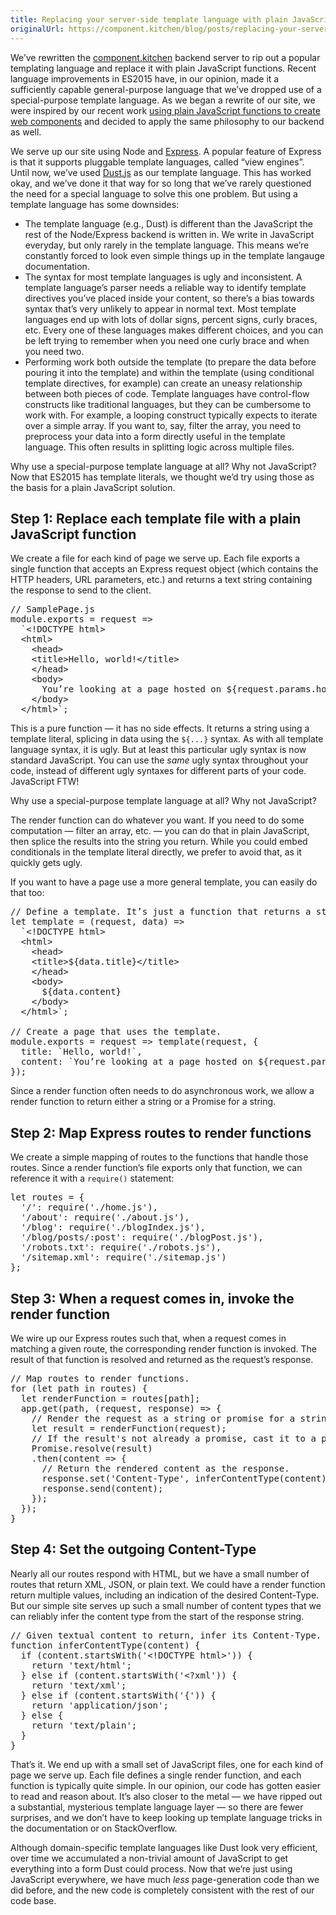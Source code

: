 ```yaml
---
title: Replacing your server-side template language with plain JavaScript functions
originalUrl: https://component.kitchen/blog/posts/replacing-your-server-side-template-language-with-plain-javascript-functions
---
```


<p>
  We’ve rewritten the
  <a href="https://component.kitchen">component.kitchen</a>
  backend server to rip out a popular templating language and replace it with
  plain JavaScript functions. Recent language improvements in ES2015 have, in
  our opinion, made it a sufficiently capable general-purpose language that
  we’ve dropped use of a special-purpose template language. As we began a
  rewrite of our site, we were inspired by our recent work
  <a
    href="/posts/2016/02-01-a-new-release-of-basic-web-components-based-on-plain-javascript-component-mixins.html"
    >using plain JavaScript functions to create web components</a
  >
  and decided to apply the same philosophy to our backend as well.
</p>
<p>
  We serve up our site using Node and
  <a href="http://expressjs.com/">Express</a>. A popular feature of Express is
  that it supports pluggable template languages, called “view engines”. Until
  now, we’ve used
  <a href="http://www.dustjs.com/">Dust.js</a>
  as our template language. This has worked okay, and we’ve done it that way for
  so long that we’ve rarely questioned the need for a special language to solve
  this one problem. But using a template language has some downsides:
</p>

<ul>
  <li>
    The template language (e.g., Dust) is different than the JavaScript the rest
    of the Node/Express backend is written in. We write in JavaScript everyday,
    but only rarely in the template language. This means we’re constantly forced
    to look even simple things up in the template langauge documentation.
  </li>
  <li>
    The syntax for most template languages is ugly and inconsistent. A template
    language’s parser needs a reliable way to identify template directives
    you’ve placed inside your content, so there’s a bias towards syntax that’s
    very unlikely to appear in normal text. Most template languages end up with
    lots of dollar signs, percent signs, curly braces, etc. Every one of these
    languages makes different choices, and you can be left trying to remember
    when you need one curly brace and when you need two.
  </li>
  <li>
    Performing work both outside the template (to prepare the data before
    pouring it into the template) and within the template (using conditional
    template directives, for example) can create an uneasy relationship between
    both pieces of code. Template languages have control-flow constructs like
    traditional languages, but they can be cumbersome to work with. For example,
    a looping construct typically expects to iterate over a simple array. If you
    want to, say, filter the array, you need to preprocess your data into a form
    directly useful in the template language. This often results in splitting
    logic across multiple files.
  </li>
</ul>

<p>
  Why use a special-purpose template language at all? Why not JavaScript? Now
  that ES2015 has template literals, we thought we’d try using those as the
  basis for a plain JavaScript solution.
</p>

<h2>Step 1: Replace each template file with a plain JavaScript function</h2>

<p>
  We create a file for each kind of page we serve up. Each file exports a single
  function that accepts an Express request object (which contains the HTTP
  headers, URL parameters, etc.) and returns a text string containing the
  response to send to the client.
</p>

<pre>
// SamplePage.js
module.exports = request =>
  `&lt;!DOCTYPE html>
  &lt;html>
    &lt;head>
    &lt;title>Hello, world!&lt;/title>
    &lt;/head>
    &lt;body>
      You’re looking at a page hosted on ${request.params.hostname}.
    &lt;/body>
  &lt;/html>`;
</pre>

<p>
  This is a pure function — it has no side effects. It returns a string using a
  template literal, splicing in data using the <code>${...}</code> syntax. As
  with all template language syntax, it is ugly. But at least this particular
  ugly syntax is now standard JavaScript. You can use the <em>same</em> ugly
  syntax throughout your code, instead of different ugly syntaxes for different
  parts of your code. JavaScript FTW!
</p>
<p class="pullQuote">
  Why use a special-purpose template language at all? Why not JavaScript?
</p>
<p>
  The render function can do whatever you want. If you need to do some
  computation — filter an array, etc. — you can do that in plain JavaScript,
  then splice the results into the string you return. While you could embed
  conditionals in the template literal directly, we prefer to avoid that, as it
  quickly gets ugly.
</p>
<p>
  If you want to have a page use a more general template, you can easily do that
  too:
</p>

<pre>
// Define a template. It’s just a function that returns a string.
let template = (request, data) =>
  `&lt;!DOCTYPE html>
  &lt;html>
    &lt;head>
    &lt;title>${data.title}&lt;/title>
    &lt;/head>
    &lt;body>
      ${data.content}
    &lt;/body>
  &lt;/html>`;

// Create a page that uses the template.
module.exports = request => template(request, {
  title: `Hello, world!`,
  content: `You’re looking at a page hosted on ${request.params.hostname}.`
});
</pre>

<p>
  Since a render function often needs to do asynchronous work, we allow a render
  function to return either a string or a Promise for a string.
</p>

<h2>Step 2: Map Express routes to render functions</h2>
<p>
  We create a simple mapping of routes to the functions that handle those
  routes. Since a render function’s file exports only that function, we can
  reference it with a <code>require()</code> statement:
</p>

<pre>
let routes = {
  '/': require('./home.js'),
  '/about': require('./about.js'),
  '/blog': require('./blogIndex.js'),
  '/blog/posts/:post': require('./blogPost.js'),
  '/robots.txt': require('./robots.js'),
  '/sitemap.xml': require('./sitemap.js')
};
</pre>

<h2>Step 3: When a request comes in, invoke the render function</h2>
<p>
  We wire up our Express routes such that, when a request comes in matching a
  given route, the corresponding render function is invoked. The result of that
  function is resolved and returned as the request’s response.
</p>

<pre>
// Map routes to render functions.
for (let path in routes) {
  let renderFunction = routes[path];
  app.get(path, (request, response) => {
    // Render the request as a string or promise for a string.
    let result = renderFunction(request);
    // If the result's not already a promise, cast it to a promise.
    Promise.resolve(result)
    .then(content => {
      // Return the rendered content as the response.
      response.set('Content-Type', inferContentType(content));
      response.send(content);
    });
  });
}
</pre>

<h2>Step 4: Set the outgoing Content-Type</h2>
<p>
  Nearly all our routes respond with HTML, but we have a small number of routes
  that return XML, JSON, or plain text. We could have a render function return
  multiple values, including an indication of the desired Content-Type. But our
  simple site serves up such a small number of content types that we can
  reliably infer the content type from the start of the response string.
</p>

<pre>
// Given textual content to return, infer its Content-Type.
function inferContentType(content) {
  if (content.startsWith('&lt;!DOCTYPE html>')) {
    return 'text/html';
  } else if (content.startsWith('&lt;?xml')) {
    return 'text/xml';
  } else if (content.startsWith('{')) {
    return 'application/json';
  } else {
    return 'text/plain';
  }
}
</pre>

<p>
  That’s it. We end up with a small set of JavaScript files, one for each kind
  of page we serve up. Each file defines a single render function, and each
  function is typically quite simple. In our opinion, our code has gotten easier
  to read and reason about. It’s also closer to the metal — we have ripped out a
  substantial, mysterious template language layer — so there are fewer
  surprises, and we don’t have to keep looking up template language tricks in
  the documentation or on StackOverflow.
</p>
<p>
  Although domain-specific template languages like Dust look very efficient,
  over time we accumulated a non-trivial amount of JavaScript to get everything
  into a form Dust could process. Now that we’re just using JavaScript
  everywhere, we have much <em>less</em> page-generation code than we did
  before, and the new code is completely consistent with the rest of our code
  base.
</p>
